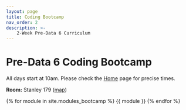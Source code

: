 ```yaml
---
layout: page
title: Coding Bootcamp
nav_order: 2
description: >-
    2-Week Pre-Data 6 Curriculum
---
```


# Pre-Data 6 Coding Bootcamp

All days start at 10am. Please check the [Home](../) page for precise times.

**Room:** Stanley 179 ([map](https://goo.gl/maps/6TQw8vMEWPjv1wpo7))

{% for module in site.modules_bootcamp %}
{{ module }}
{% endfor %}
